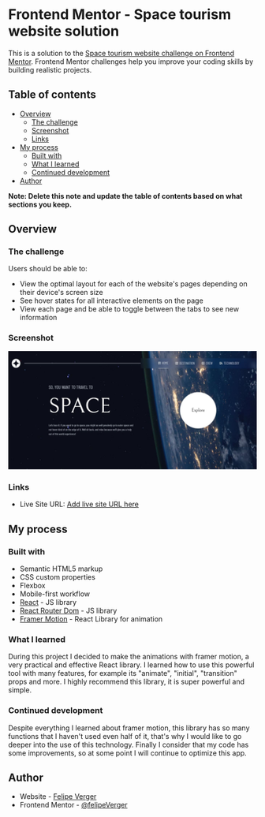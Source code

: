 # Frontend Mentor - Space tourism website solution

This is a solution to the [Space tourism website challenge on Frontend Mentor](https://www.frontendmentor.io/challenges/space-tourism-multipage-website-gRWj1URZ3). Frontend Mentor challenges help you improve your coding skills by building realistic projects. 

## Table of contents

- [Overview](#overview)
  - [The challenge](#the-challenge)
  - [Screenshot](#screenshot)
  - [Links](#links)
- [My process](#my-process)
  - [Built with](#built-with)
  - [What I learned](#what-i-learned)
  - [Continued development](#continued-development)
- [Author](#author)

**Note: Delete this note and update the table of contents based on what sections you keep.**

## Overview

### The challenge

Users should be able to:

- View the optimal layout for each of the website's pages depending on their device's screen size
- See hover states for all interactive elements on the page
- View each page and be able to toggle between the tabs to see new information

### Screenshot

![](./src/assets/readme.JPG)


### Links

- Live Site URL: [Add live site URL here](https://your-live-site-url.com)

## My process

### Built with

- Semantic HTML5 markup
- CSS custom properties
- Flexbox
- Mobile-first workflow
- [React](https://reactjs.org/) - JS library
- [React Router Dom](https://reactrouter.com/en/v6.3.0/getting-started/overview) - JS library
- [Framer Motion](https://www.framer.com/motion/) - React Library for animation

### What I learned

During this project I decided to make the animations with framer motion, a very practical and effective React library. I learned how to use this powerful tool with many features, for example its "animate", "initial", "transition" props and more. I highly recommend this library, it is super powerful and simple.

### Continued development

Despite everything I learned about framer motion, this library has so many functions that I haven't used even half of it, that's why I would like to go deeper into the use of this technology. Finally I consider that my code has some improvements, so at some point I will continue to optimize this app.

## Author

- Website - [Felipe Verger](https://felipeverger.netlify.app)
- Frontend Mentor - [@felipeVerger](https://www.frontendmentor.io/profile/felipeVerger)


